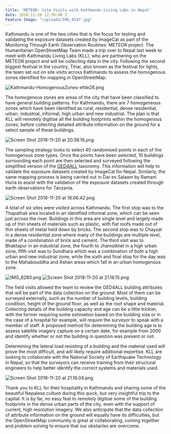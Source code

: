 ```yaml
---
title: 'METEOR: Site Visits with Kathmandu Living Labs in Nepal'
date: 2018-11-20 12:39:00 Z
Feature Image: "/uploads/IMG_8247.jpg"
---
```


Kathmandu is one of the two cities that is the focus for testing and validating the exposure datasets created by ImageCat as part of the Monitoring Through Earth Observation Routines: METEOR project. The Humanitarian OpenStreetMap Team made a trip over to Nepal last week to meet with Kathmandu Living Labs (KLL), who are partnering on the METEOR project and will be collecting data in the city. Following the second biggest festival in the country, Tihar, also known as the festival for lights, the team set out on site visits across Kathmandu to assess the homogenous zones identified for mapping in OpenStreetMap. 

![Kathmandu-HomogenousZones-efde26.png](/uploads/Kathmandu-HomogenousZones-efde26.png)

The homogenous zones are areas of the city that have been classified to have general building patterns. For Kathmandu, there are 7 homogeneous zones which have been identified as rural, residential, dense residential, urban, industrial, informal, high urban and new industrial. The plan is that KLL will remotely digitise all the building footprints within the homogenous zones, before collecting detailed attribute information on the ground for a select sample of these buildings. 

![Screen Shot 2018-11-20 at 20.58.16.png](/uploads/Screen%20Shot%202018-11-20%20at%2020.58.16.png)

The sampling strategy looks to select 40 randomised points in each of the homogenous zone types. Once the points have been selected, 10 buildings surrounding each point are then selected and surveyed following the simplified version of the [GED4ALL](https://wiki.openstreetmap.org/wiki/GED4ALL) taxonomy. This information will help to validate the exposure datasets created by ImageCat for Nepal. Similarly, the same mapping process is being carried out in Dar es Salaam by Ramani Huria to assist with the validation of the exposure datasets created through earth observations for Tanzania. 

![Screen Shot 2018-11-20 at 18.06.42.png](/uploads/Screen%20Shot%202018-11-20%20at%2018.06.42.png)

A total of six sites were visited across Kathmandu. The first stop was to the Thapathali area located in an identified informal zone, which can be seen just across the river. Buildings in this area are single level and largely made up of thin sheets of materials such as plastic, with flat roofs made out of thin sheets of metal held down by bricks. The second stop was to Chaysal in a dense residential zone where many of the buildings are multiple level, made of a combination of brick and cement. The third visit was to Bhaktapur in an industrial zone, the fourth to Jhamsikhel in a high urban zone, fifth visit was to Sundhara which was a combination of both a high urban and new industrial zone, while the sixth and final stop for the day was to the Mahabouddha and Ashan areas which fall in an urban homogenous zone.

![IMG_8280.png](/uploads/IMG_8280.png)
![Screen Shot 2018-11-20 at 21.16.15.png](/uploads/Screen%20Shot%202018-11-20%20at%2021.16.15.png)


The field visits allowed the team to review the GED4ALL building attributes that will be part of the data collection on the ground. Most of them can be surveyed externally, such as the number of building levels, building condition, height of the ground floor, as well as the roof shape and material. Collecting details of the building capacity and age can be a little trickier, with the former requiring some estimation based on the building size or in the case of a hospital for example, will require the surveyor to speak with a member of staff. A proposed method for determining the building age is to assess satellite imagery capture on a certain date, for example from 2000 and identify whether or not the building in question was present or not. 

Determining the lateral load resisting of a building and the material used will prove the most difficult, and will likely require additional expertise. KLL are looking to collaborate with the National Society of Earthquake Technology in Nepal, so that the surveyors can receive training from their structural engineers to help better identify the correct systems and materials used.
 
![Screen Shot 2018-11-20 at 21.16.04.png](/uploads/Screen%20Shot%202018-11-20%20at%2021.16.04.png)

Thank you to KLL for their hospitality in Kathmandu and sharing some of the beautiful Nepalese culture during this quick, but very insightful trip to the capital. It is by far, no easy feat to remotely digitise some of the building footprints in the dense urban parts of the city, even with the support of current, high resolution imagery. We also anticipate that the data collection of attribute information on the ground will equally have its difficulties, but the OpenStreetMap community is great at collaborating, coming together and problem solving to ensure that our obstacles are overcome.
